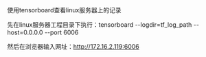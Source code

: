 使用tensorboard查看linux服务器上的记录

先在linux服务器工程目录下执行：tensorboard --logdir=tf_log_path --host=0.0.0.0 --port 6006

然后在浏览器输入网址：http://172.16.2.119:6006